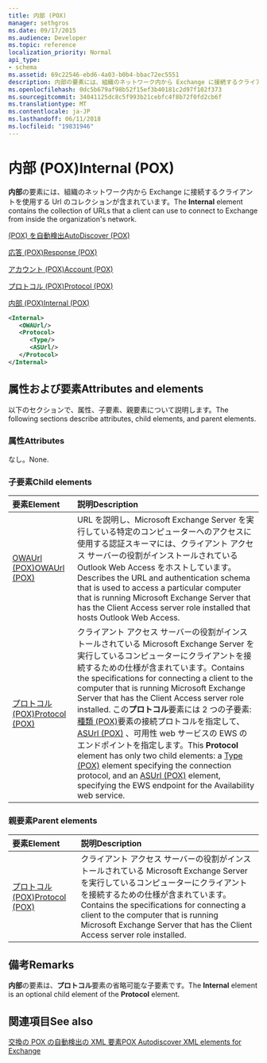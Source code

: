 ```yaml
---
title: 内部 (POX)
manager: sethgros
ms.date: 09/17/2015
ms.audience: Developer
ms.topic: reference
localization_priority: Normal
api_type:
- schema
ms.assetid: 69c22546-ebd6-4a03-b0b4-bbac72ec5551
description: 内部の要素には、組織のネットワーク内から Exchange に接続するクライアントを使用する Url のコレクションが含まれています。
ms.openlocfilehash: 0dc5b679af98b52f15ef3b40181c2d97f102f373
ms.sourcegitcommit: 34041125dc8c5f993b21cebfc4f8b72f0fd2cb6f
ms.translationtype: MT
ms.contentlocale: ja-JP
ms.lasthandoff: 06/11/2018
ms.locfileid: "19831946"
---
```

# <a name="internal-pox"></a><span data-ttu-id="07e56-103">内部 (POX)</span><span class="sxs-lookup"><span data-stu-id="07e56-103">Internal (POX)</span></span>

<span data-ttu-id="07e56-104">**内部**の要素には、組織のネットワーク内から Exchange に接続するクライアントを使用する Url のコレクションが含まれています。</span><span class="sxs-lookup"><span data-stu-id="07e56-104">The **Internal** element contains the collection of URLs that a client can use to connect to Exchange from inside the organization's network.</span></span> 
  
[<span data-ttu-id="07e56-105">(POX) を自動検出</span><span class="sxs-lookup"><span data-stu-id="07e56-105">AutoDiscover (POX)</span></span>](autodiscover-pox.md)
  
[<span data-ttu-id="07e56-106">応答 (POX)</span><span class="sxs-lookup"><span data-stu-id="07e56-106">Response (POX)</span></span>](response-pox.md)
  
[<span data-ttu-id="07e56-107">アカウント (POX)</span><span class="sxs-lookup"><span data-stu-id="07e56-107">Account (POX)</span></span>](account-pox.md)
  
[<span data-ttu-id="07e56-108">プロトコル (POX)</span><span class="sxs-lookup"><span data-stu-id="07e56-108">Protocol (POX)</span></span>](protocol-pox.md)
  
[<span data-ttu-id="07e56-109">内部 (POX)</span><span class="sxs-lookup"><span data-stu-id="07e56-109">Internal (POX)</span></span>](internal-pox.md)
  
```xml
<Internal>
   <OWAUrl/>
   <Protocol>
      <Type/>
      <ASUrl/>
   </Protocol>
</Internal>
```

## <a name="attributes-and-elements"></a><span data-ttu-id="07e56-110">属性および要素</span><span class="sxs-lookup"><span data-stu-id="07e56-110">Attributes and elements</span></span>

<span data-ttu-id="07e56-111">以下のセクションで、属性、子要素、親要素について説明します。</span><span class="sxs-lookup"><span data-stu-id="07e56-111">The following sections describe attributes, child elements, and parent elements.</span></span>
  
### <a name="attributes"></a><span data-ttu-id="07e56-112">属性</span><span class="sxs-lookup"><span data-stu-id="07e56-112">Attributes</span></span>

<span data-ttu-id="07e56-113">なし。</span><span class="sxs-lookup"><span data-stu-id="07e56-113">None.</span></span>
  
### <a name="child-elements"></a><span data-ttu-id="07e56-114">子要素</span><span class="sxs-lookup"><span data-stu-id="07e56-114">Child elements</span></span>

|<span data-ttu-id="07e56-115">**要素**</span><span class="sxs-lookup"><span data-stu-id="07e56-115">**Element**</span></span>|<span data-ttu-id="07e56-116">**説明**</span><span class="sxs-lookup"><span data-stu-id="07e56-116">**Description**</span></span>|
|:-----|:-----|
|[<span data-ttu-id="07e56-117">OWAUrl (POX)</span><span class="sxs-lookup"><span data-stu-id="07e56-117">OWAUrl (POX)</span></span>](owaurl-pox.md) <br/> |<span data-ttu-id="07e56-118">URL を説明し、Microsoft Exchange Server を実行している特定のコンピューターへのアクセスに使用する認証スキーマには、クライアント アクセス サーバーの役割がインストールされている Outlook Web Access をホストしています。</span><span class="sxs-lookup"><span data-stu-id="07e56-118">Describes the URL and authentication schema that is used to access a particular computer that is running Microsoft Exchange Server that has the Client Access server role installed that hosts Outlook Web Access.</span></span>  <br/> |
|[<span data-ttu-id="07e56-119">プロトコル (POX)</span><span class="sxs-lookup"><span data-stu-id="07e56-119">Protocol (POX)</span></span>](protocol-pox.md) <br/> |<span data-ttu-id="07e56-120">クライアント アクセス サーバーの役割がインストールされている Microsoft Exchange Server を実行しているコンピューターにクライアントを接続するための仕様が含まれています。</span><span class="sxs-lookup"><span data-stu-id="07e56-120">Contains the specifications for connecting a client to the computer that is running Microsoft Exchange Server that has the Client Access server role installed.</span></span> <span data-ttu-id="07e56-121">この**プロトコル**要素には 2 つの子要素:[種類 (POX)](type-pox.md)要素の接続プロトコルを指定して、 [ASUrl (POX)](asurl-pox.md) 、可用性 web サービスの EWS のエンドポイントを指定します。</span><span class="sxs-lookup"><span data-stu-id="07e56-121">This **Protocol** element has only two child elements: a [Type (POX)](type-pox.md) element specifying the connection protocol, and an [ASUrl (POX)](asurl-pox.md) element, specifying the EWS endpoint for the Availability web service.</span></span>  <br/> |
   
### <a name="parent-elements"></a><span data-ttu-id="07e56-122">親要素</span><span class="sxs-lookup"><span data-stu-id="07e56-122">Parent elements</span></span>

|<span data-ttu-id="07e56-123">**要素**</span><span class="sxs-lookup"><span data-stu-id="07e56-123">**Element**</span></span>|<span data-ttu-id="07e56-124">**説明**</span><span class="sxs-lookup"><span data-stu-id="07e56-124">**Description**</span></span>|
|:-----|:-----|
|[<span data-ttu-id="07e56-125">プロトコル (POX)</span><span class="sxs-lookup"><span data-stu-id="07e56-125">Protocol (POX)</span></span>](protocol-pox.md) <br/> |<span data-ttu-id="07e56-126">クライアント アクセス サーバーの役割がインストールされている Microsoft Exchange Server を実行しているコンピューターにクライアントを接続するための仕様が含まれています。</span><span class="sxs-lookup"><span data-stu-id="07e56-126">Contains the specifications for connecting a client to the computer that is running Microsoft Exchange Server that has the Client Access server role installed.</span></span>  <br/> |
   
## <a name="remarks"></a><span data-ttu-id="07e56-127">備考</span><span class="sxs-lookup"><span data-stu-id="07e56-127">Remarks</span></span>

<span data-ttu-id="07e56-128">**内部**の要素は、**プロトコル**要素の省略可能な子要素です。</span><span class="sxs-lookup"><span data-stu-id="07e56-128">The **Internal** element is an optional child element of the **Protocol** element.</span></span> 
  
## <a name="see-also"></a><span data-ttu-id="07e56-129">関連項目</span><span class="sxs-lookup"><span data-stu-id="07e56-129">See also</span></span>



[<span data-ttu-id="07e56-130">交換の POX の自動検出の XML 要素</span><span class="sxs-lookup"><span data-stu-id="07e56-130">POX Autodiscover XML elements for Exchange</span></span>](pox-autodiscover-xml-elements-for-exchange.md)

